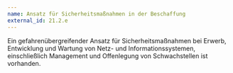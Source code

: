 ```yaml
---
name: Ansatz für Sicherheitsmaßnahmen in der Beschaffung
external_id: 21.2.e
---
```


Ein gefahrenübergreifender Ansatz für Sicherheitsmaßnahmen bei Erwerb, Entwicklung und Wartung von Netz- und Informationssystemen, einschließlich Management und Offenlegung von Schwachstellen ist vorhanden.
